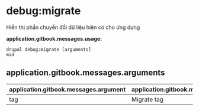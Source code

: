 # debug:migrate
Hiển thị phần chuyển đổi dữ liệu hiện có cho ứng dựng

**application.gitbook.messages.usage:**
```
drupal debug:migrate [arguments]
mid
```

## application.gitbook.messages.arguments
application.gitbook.messages.argument | application.gitbook.messages.details
---------|-------------
tag | Migrate tag
